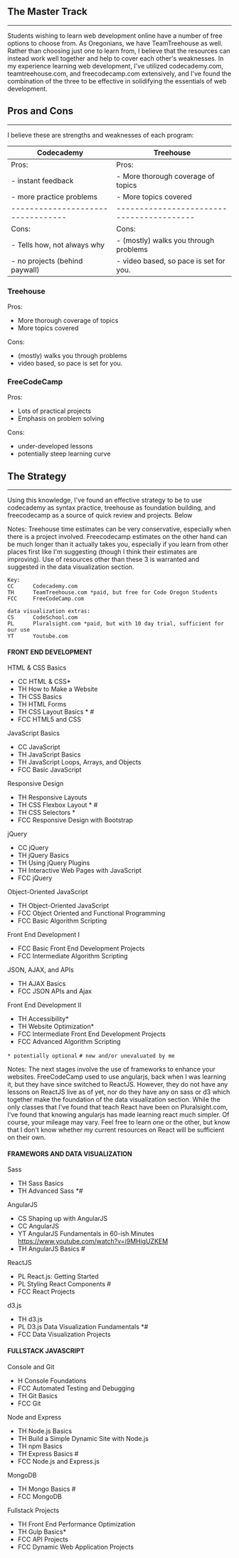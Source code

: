 ## The Master Track
****

Students wishing to learn web development online have a number of free options to choose from. As Oregonians, we have TeamTreehouse as well. Rather than choosing just one to learn from, I believe that the resources can instead work well together and help to cover each other's weaknesses. In my experience learning web development, I've utilized codecademy.com, teamtreehouse.com, and freecodecamp.com extensively, and I've found the combination of the three to be effective in solidifying the essentials of web development. 


## Pros and Cons
****
I believe these are strengths and weaknesses of each program:

|Codecademy |  Treehouse	|	
|---------------------------------|-----------------------------------------|
|Pros:														| Pros:																		|
| - instant feedback							| - More thorough coverage of topics			|
| - more practice problems				| - More topics covered										|
|---------------------------------|-----------------------------------------|
|Cons:														|Cons:																		|
| - Tells how, not always why			| - (mostly) walks you through problems		|
| - no projects (behind paywall)	| - video based, so pace is set for you.  |


### Treehouse
Pros:
 - More thorough coverage of topics
 - More topics covered

Cons:
 - (mostly) walks you through problems
 - video based, so pace is set for you.

### FreeCodeCamp
Pros:
 - Lots of practical projects
 - Emphasis on problem solving

Cons:
 - under-developed lessons
 - potentially steep learning curve

## The Strategy
****
Using this knowledge, I've found an effective strategy to be to use codecademy as syntax practice, treehouse as foundation building, and freecodecamp as a source of quick review and projects. Below


Notes:
Treehouse time estimates can be very conservative, especially when there is a project involved. 
Freecodecamp estimates on the other hand can be much longer than it actually takes you, especially 
if you learn from other places first like I'm suggesting (though I think their estimates are improving). 
Use of resources other than these 3 is warranted and suggested in the data visualization section.

```
Key:
CC 		Codecademy.com
TH  	TeamTreehouse.com *paid, but free for Code Oregon Students
FCC 	FreeCodeCamp.com

data visualization extras:
CS 		CodeSchool.com
PL 		Pluralsight.com *paid, but with 10 day trial, sufficient for our use
YT 		Youtube.com
```

#### FRONT END DEVELOPMENT

HTML & CSS Basics
 - CC 	HTML & CSS*
 - TH 	How to Make a Website
 - TH 	CSS Basics
 - TH 	HTML Forms
 - TH 	CSS Layout Basics * #
 - FCC 	HTML5 and CSS

JavaScript Basics
 - CC  	JavaScript
 - TH  	JavaScript Basics
 - TH  	JavaScript Loops, Arrays, and Objects
 - FCC 	Basic JavaScript

Responsive Design	
 - TH  	Responsive Layouts
 - TH  	CSS Flexbox Layout * #
 - TH  	CSS Selectors *
 - FCC 	Responsive Design with Bootstrap

jQuery
 - CC  	jQuery
 - TH  	jQuery Basics
 - TH  	Using jQuery Plugins
 - TH  	Interactive Web Pages with JavaScript
 - FCC 	jQuery

Object-Oriented JavaScript
 - TH  	Object-Oriented JavaScript
 - FCC 	Object Oriented and Functional Programming 
 - FCC 	Basic Algorithm Scripting

Front End Development I
 - FCC 	Basic Front End Development Projects
 - FCC 	Intermediate Algorithm Scripting

JSON, AJAX, and APIs
 - TH  	AJAX Basics
 - FCC 	JSON APIs and Ajax

Front End Development II
 - TH  	Accessibility*
 - TH  	Website Optimization*
 - FCC 	Intermediate Front End Development Projects
 - FCC 	Advanced Algorithm Scripting

`* potentially optional`
`# new and/or unevaluated by me`

Notes:
The next stages involve the use of frameworks to enhance your websites. FreeCodeCamp used to use 
angularjs, back when I was learning it, but they have since switched to ReactJS.  However, they do not
have any lessons on ReactJS live as of yet, nor do they have any on sass or d3 which together make the
foundation of the data visualization section. While the only classes that I've found that teach React 
have been on Pluralsight.com, I've found that knowing angularjs has made learning react much simpler.
Of course, your mileage may vary. Feel free to learn one or the other, but know that I don't know 
whether my current resources on React will be sufficient on their own. 

#### FRAMEWORS AND DATA VISUALIZATION

Sass
 - TH  Sass Basics
 - TH  Advanced Sass *#

AngularJS 
 - CS 	Shaping up with AngularJS
 - CC  AngularJS
 - YT  AngularJS Fundamentals in 60-ish Minutes https://www.youtube.com/watch?v=i9MHigUZKEM
 - TH  AngularJS Basics #

ReactJS
 - PL 	React.js: Getting Started
 - PL  Styling React Components #
 - FCC React Projects

d3.js
 - TH  d3.js
 - PL  D3.js Data Visualization Fundamentals *#
 - FCC Data Visualization Projects

#### FULLSTACK JAVASCRIPT

Console and Git
 - H  Console Foundations
 - FCC Automated Testing and Debugging
 - TH  Git Basics
 - FCC Git

Node and Express
 - TH  Node.js Basics
 - TH  Build a Simple Dynamic Site with Node.js
 - TH  npm Basics
 - TH  Express Basics #
 - FCC Node.js and Express.js

MongoDB
 - TH  Mongo Basics #
 - FCC MongoDB 

Fullstack Projects
 - TH  Front End Performance Optimization
 - TH  Gulp Basics*
 - FCC API Projects
 - FCC Dynamic Web Application Projects
